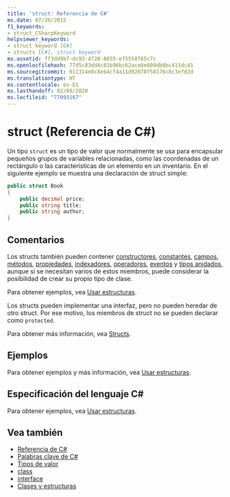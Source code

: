 ```yaml
---
title: 'struct: Referencia de C#'
ms.date: 07/20/2015
f1_keywords:
- struct_CSharpKeyword
helpviewer_keywords:
- struct keyword [C#]
- structs [C#], struct keyword
ms.assetid: ff3dd9b7-dc93-4720-8855-ef5558f65c7c
ms.openlocfilehash: 77d5c83dd4c81b96bc62ace6e609db8bc411dc41
ms.sourcegitcommit: 011314e0c8eb4cf4a11d92078f58176c8c3efd2d
ms.translationtype: HT
ms.contentlocale: es-ES
ms.lasthandoff: 02/09/2020
ms.locfileid: "77093167"
---
```

# <a name="struct-c-reference"></a>struct (Referencia de C#)

Un tipo `struct` es un tipo de valor que normalmente se usa para encapsular pequeños grupos de variables relacionadas, como las coordenadas de un rectángulo o las características de un elemento en un inventario. En el siguiente ejemplo se muestra una declaración de struct simple:

```csharp
public struct Book
{
    public decimal price;
    public string title;
    public string author;
}
```

## <a name="remarks"></a>Comentarios

Los structs también pueden contener [constructores](../../programming-guide/classes-and-structs/constructors.md), [constantes](../../programming-guide/classes-and-structs/constants.md), [campos](../../programming-guide/classes-and-structs/fields.md), [métodos](../../programming-guide/classes-and-structs/methods.md), [propiedades](../../programming-guide/classes-and-structs/properties.md), [indexadores](../../programming-guide/indexers/index.md), [operadores](../operators/index.md), [eventos](../../programming-guide/events/index.md) y [tipos anidados](../../programming-guide/classes-and-structs/nested-types.md), aunque si se necesitan varios de estos miembros, puede considerar la posibilidad de crear su propio tipo de clase.

Para obtener ejemplos, vea [Usar estructuras](../../programming-guide/classes-and-structs/using-structs.md).

Los structs pueden implementar una interfaz, pero no pueden heredar de otro struct. Por ese motivo, los miembros de struct no se pueden declarar como `protected`.

Para obtener más información, vea [Structs](../../programming-guide/classes-and-structs/structs.md).

## <a name="examples"></a>Ejemplos

Para obtener ejemplos y más información, vea [Usar estructuras](../../programming-guide/classes-and-structs/using-structs.md).

## <a name="c-language-specification"></a>Especificación del lenguaje C#

Para obtener ejemplos, vea [Usar estructuras](../../programming-guide/classes-and-structs/using-structs.md).

## <a name="see-also"></a>Vea también

- [Referencia de C#](../index.md)
- [Palabras clave de C#](index.md)
- [Tipos de valor](../builtin-types/value-types.md)
- [class](class.md)
- [interface](interface.md)
- [Clases y estructuras](../../programming-guide/classes-and-structs/index.md)
